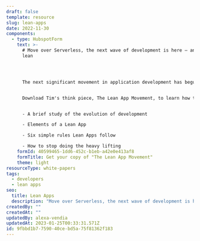 ```yaml
---
draft: false
template: resource
slug: lean-apps
date: 2022-11-30
components:
  - type: HubspotForm
    text: >-
      # Move over Serverless, the next wave of development is here — and it's
      lean




      The next significant movement in application development has begun. And the Father of Serverless, Dr. Tim Wagner, breaks down his take on the next big thing: The Lean App Movement.


      Download Tim's think piece, The Lean App Movement, to learn how the future of application development is actually about doing less. You'll get his thoughts on these ideas and more:


      - A brief study of the evolution of development

      - Elements of a Lean App

      - Six simple rules Lean Apps follow

      - How to stop doing the heavy lifting
    formId: 40599465-1dd6-452c-b1eb-a42e0e413af8
    formTitle: Get your copy of "The Lean App Movement"
    theme: light
resourceType: white-papers
tags:
  - developers
  - lean apps
seo:
  title: Lean Apps
  description: "Move over Serverless, the next wave of development is here, and it's lean. "
createdBy: ""
createdAt: ""
updatedBy: alexa-vendia
updatedAt: 2023-01-25T00:33:31.571Z
id: 9fbbd1b7-7590-40ce-bd5a-75f81362f183
---
```

